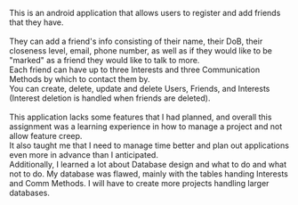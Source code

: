 This is an android application that allows users to register and add friends that they have. <br>
<br>
They can add a friend's info consisting of their name, their DoB, their closeness level, email, phone number, as well as if they would like to be "marked" as a friend they would like to talk to more. <br>
Each friend can have up to three Interests and three Communication Methods by which to contact them by. <br>
You can create, delete, update and delete Users, Friends, and Interests (Interest deletion is handled when friends are deleted).<br>
<br>
This application lacks some features that I had planned, and overall this assignment was a learning experience in how to manage a project and not allow feature creep.<br>
It also taught me that I need to manage time better and plan out applications even more in advance than I anticipated.<br>
Additionally, I learned a lot about Database design and what to do and what not to do. My database was flawed, mainly with the tables handing Interests and Comm Methods. I will have to create more projects handling larger databases.
